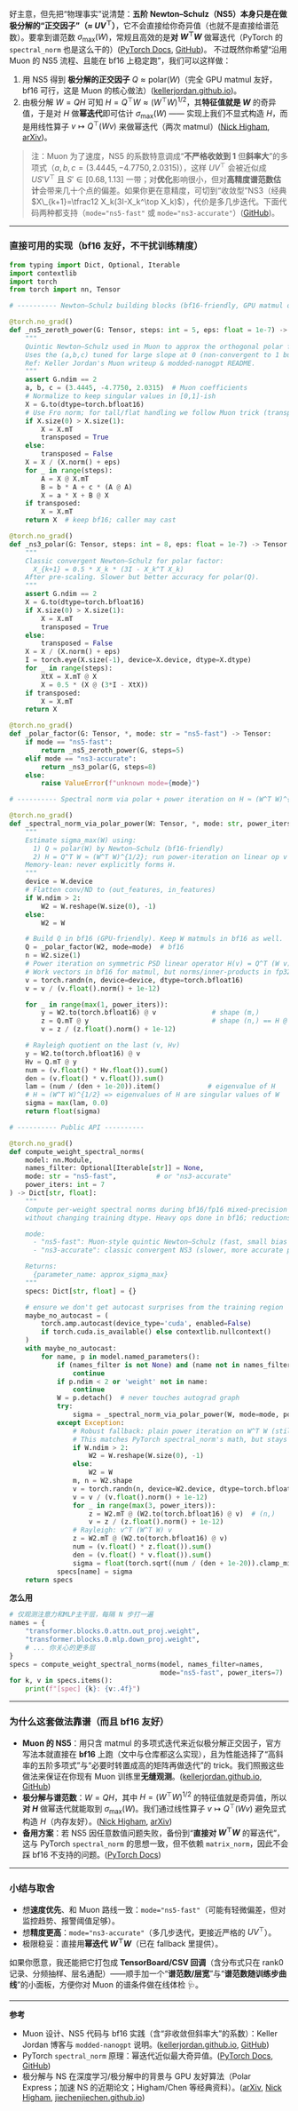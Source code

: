 好主意，但先把“物理事实”说清楚：**五阶 Newton–Schulz（NS5）本身只是在做极分解的“正交因子”（≈ $UV^\top$）**，它不会直接给你奇异值（也就不是直接给谱范数）。要拿到谱范数 $\sigma_{\max}(W)$，常规且高效的是**对 $W^\top W$** 做幂迭代（PyTorch 的 `spectral_norm` 也是这么干的）([PyTorch Docs][1], [GitHub][2])。
不过既然你希望“沿用 Muon 的 NS5 流程、且能在 bf16 上稳定跑”，我们可以这样做：

1. 用 NS5 得到 **极分解的正交因子** $Q \approx \text{polar}(W)$（完全 GPU matmul 友好，bf16 可行，这是 Muon 的核心做法）([kellerjordan.github.io][3])。
2. 由极分解 $W = QH$ 可知 $H = Q^\top W \approx (W^\top W)^{1/2}$，其**特征值就是 $W$** 的奇异值，于是对 $H$ 做**幂迭代**即可估计 $\sigma_{\max}(W)$ —— 实现上我们不显式构造 $H$，而是用线性算子 $v \mapsto Q^\top (Wv)$ 来做幂迭代（两次 matmul）([Nick Higham][4], [arXiv][5])。

> 注：Muon 为了速度，NS5 的系数特意调成“**不严格收敛到 1** 但**斜率大**”的多项式（$a,b,c=(3.4445,-4.7750,2.0315)$），这样 $UV^\top$ 会被近似成 $US'V^\top$ 且 $S'\in[0.68,1.13]$ 一带；对**优化**影响很小，但对**高精度谱范数估计**会带来几十个点的偏差。如果你更在意精度，可切到“收敛型”NS3（经典 $X\_{k+1}=\tfrac12 X_k(3I-X_k^\top X_k)$），代价是多几步迭代。下面代码两种都支持（`mode="ns5-fast"` 或 `mode="ns3-accurate"`）([GitHub][6])。

---

### 直接可用的实现（bf16 友好，不干扰训练精度）

```python
from typing import Dict, Optional, Iterable
import contextlib
import torch
from torch import nn, Tensor

# ---------- Newton–Schulz building blocks (bf16-friendly, GPU matmul only) ----------

@torch.no_grad()
def _ns5_zeroth_power(G: Tensor, steps: int = 5, eps: float = 1e-7) -> Tensor:
    """
    Quintic Newton–Schulz used in Muon to approx the orthogonal polar factor.
    Uses the (a,b,c) tuned for large slope at 0 (non-convergent to 1 but fast).
    Ref: Keller Jordan's Muon writeup & modded-nanogpt README.
    """
    assert G.ndim == 2
    a, b, c = (3.4445, -4.7750, 2.0315)  # Muon coefficients
    # Normalize to keep singular values in [0,1]-ish
    X = G.to(dtype=torch.bfloat16)
    # Use Fro norm; for tall/flat handling we follow Muon trick (transpose to tall)
    if X.size(0) > X.size(1):
        X = X.mT
        transposed = True
    else:
        transposed = False
    X = X / (X.norm() + eps)
    for _ in range(steps):
        A = X @ X.mT
        B = b * A + c * (A @ A)
        X = a * X + B @ X
    if transposed:
        X = X.mT
    return X  # keep bf16; caller may cast

@torch.no_grad()
def _ns3_polar(G: Tensor, steps: int = 8, eps: float = 1e-7) -> Tensor:
    """
    Classic convergent Newton–Schulz for polar factor:
      X_{k+1} = 0.5 * X_k * (3I - X_k^T X_k)
    After pre-scaling. Slower but better accuracy for polar(Q).
    """
    assert G.ndim == 2
    X = G.to(dtype=torch.bfloat16)
    if X.size(0) > X.size(1):
        X = X.mT
        transposed = True
    else:
        transposed = False
    X = X / (X.norm() + eps)
    I = torch.eye(X.size(-1), device=X.device, dtype=X.dtype)
    for _ in range(steps):
        XtX = X.mT @ X
        X = 0.5 * (X @ (3*I - XtX))
    if transposed:
        X = X.mT
    return X

@torch.no_grad()
def _polar_factor(G: Tensor, *, mode: str = "ns5-fast") -> Tensor:
    if mode == "ns5-fast":
        return _ns5_zeroth_power(G, steps=5)
    elif mode == "ns3-accurate":
        return _ns3_polar(G, steps=8)
    else:
        raise ValueError(f"unknown mode={mode}")

# ---------- Spectral norm via polar + power iteration on H ≈ (W^T W)^{1/2} ----------

@torch.no_grad()
def _spectral_norm_via_polar_power(W: Tensor, *, mode: str, power_iters: int = 7) -> float:
    """
    Estimate sigma_max(W) using:
      1) Q ≈ polar(W) by Newton–Schulz (bf16-friendly)
      2) H = Q^T W ≈ (W^T W)^{1/2}; run power-iteration on linear op v -> Q^T (W v)
    Memory-lean: never explicitly forms H.
    """
    device = W.device
    # Flatten conv/ND to (out_features, in_features)
    if W.ndim > 2:
        W2 = W.reshape(W.size(0), -1)
    else:
        W2 = W

    # Build Q in bf16 (GPU-friendly). Keep W matmuls in bf16 as well.
    Q = _polar_factor(W2, mode=mode)  # bf16
    n = W2.size(1)
    # Power iteration on symmetric PSD linear operator H(v) = Q^T (W v)
    # Work vectors in bf16 for matmul, but norms/inner-products in fp32
    v = torch.randn(n, device=device, dtype=torch.bfloat16)
    v = v / (v.float().norm() + 1e-12)

    for _ in range(max(1, power_iters)):
        y = W2.to(torch.bfloat16) @ v              # shape (m,)
        z = Q.mT @ y                               # shape (n,) == H @ v
        v = z / (z.float().norm() + 1e-12)

    # Rayleigh quotient on the last (v, Hv)
    y = W2.to(torch.bfloat16) @ v
    Hv = Q.mT @ y
    num = (v.float() * Hv.float()).sum()
    den = (v.float() * v.float()).sum()
    lam = (num / (den + 1e-20)).item()            # eigenvalue of H
    # H ≈ (W^T W)^{1/2} => eigenvalues of H are singular values of W
    sigma = max(lam, 0.0)
    return float(sigma)

# ---------- Public API ----------

@torch.no_grad()
def compute_weight_spectral_norms(
    model: nn.Module,
    names_filter: Optional[Iterable[str]] = None,
    mode: str = "ns5-fast",          # or "ns3-accurate"
    power_iters: int = 7
) -> Dict[str, float]:
    """
    Compute per-weight spectral norms during bf16/fp16 mixed-precision training
    without changing training dtype. Heavy ops done in bf16; reductions in fp32.

    mode:
      - "ns5-fast": Muon-style quintic Newton–Schulz (fast, small bias possible)
      - "ns3-accurate": classic convergent NS3 (slower, more accurate polar factor)

    Returns:
      {parameter_name: approx_sigma_max}
    """
    specs: Dict[str, float] = {}

    # ensure we don't get autocast surprises from the training region
    maybe_no_autocast = (
        torch.amp.autocast(device_type='cuda', enabled=False)
        if torch.cuda.is_available() else contextlib.nullcontext()
    )
    with maybe_no_autocast:
        for name, p in model.named_parameters():
            if (names_filter is not None) and (name not in names_filter):
                continue
            if p.ndim < 2 or 'weight' not in name:
                continue
            W = p.detach()  # never touches autograd graph
            try:
                sigma = _spectral_norm_via_polar_power(W, mode=mode, power_iters=power_iters)
            except Exception:
                # Robust fallback: plain power iteration on W^T W (still bf16 matmuls)
                # This matches PyTorch spectral_norm's math, but stays off matrix_norm().
                if W.ndim > 2:
                    W2 = W.reshape(W.size(0), -1)
                else:
                    W2 = W
                m, n = W2.shape
                v = torch.randn(n, device=W2.device, dtype=torch.bfloat16)
                v = v / (v.float().norm() + 1e-12)
                for _ in range(max(3, power_iters)):
                    z = W2.mT @ (W2.to(torch.bfloat16) @ v)  # (n,)
                    v = z / (z.float().norm() + 1e-12)
                # Rayleigh: v^T (W^T W) v
                z = W2.mT @ (W2.to(torch.bfloat16) @ v)
                num = (v.float() * z.float()).sum()
                den = (v.float() * v.float()).sum()
                sigma = float(torch.sqrt((num / (den + 1e-20)).clamp_min(0)).item())
            specs[name] = sigma
    return specs
```

**怎么用**

```python
# 仅观测注意力和MLP主干层，每隔 N 步打一遍
names = {
    "transformer.blocks.0.attn.out_proj.weight",
    "transformer.blocks.0.mlp.down_proj.weight",
    # ... 你关心的更多层
}
specs = compute_weight_spectral_norms(model, names_filter=names,
                                      mode="ns5-fast", power_iters=7)
for k, v in specs.items():
    print(f"[spec] {k}: {v:.4f}")
```

---

### 为什么这套做法靠谱（而且 bf16 友好）

* **Muon 的 NS5**：用只含 matmul 的多项式迭代来近似极分解正交因子，官方写法本就直接在 **bf16** 上跑（文中与仓库都这么实现），且为性能选择了“高斜率的五阶多项式”与“必要时转置成高的矩阵再做迭代”的 trick。我们照搬这些做法来保证在你现有 Muon 训练里**无缝观测**。([kellerjordan.github.io][3], [GitHub][6])
* **极分解与谱范数**：$W=QH$，其中 $H=(W^\top W)^{1/2}$ 的特征值就是奇异值，所以**对 $H$** 做幂迭代就能取到 $\sigma_{\max}(W)$。我们通过线性算子 $v\mapsto Q^\top(Wv)$ 避免显式构造 $H$（内存友好）。([Nick Higham][4], [arXiv][5])
* **备用方案**：若 NS5 因任意数值问题失败，备份到“**直接对 $W^\top W$** 的幂迭代”，这与 PyTorch `spectral_norm` 的思想一致，但不依赖 `matrix_norm`，因此不会踩 bf16 不支持的问题。([PyTorch Docs][1])

---

### 小结与取舍

* 想**速度优先**、和 Muon 路线一致：`mode="ns5-fast"`（可能有轻微偏差，但对监控趋势、报警阈值足够）。
* 想**精度更高**：`mode="ns3-accurate"`（多几步迭代，更接近严格的 $UV^\top$）。
* 极限稳妥：直接用**幂迭代 $W^\top W$**（已在 fallback 里提供）。

如果你愿意，我还能把它打包成 **TensorBoard/CSV 回调**（含分布式只在 rank0 记录、分频抽样、层名通配）——顺手加一个“**谱范数/层宽**”与“**谱范数随训练步曲线**”的小面板，方便你对 Muon 的谱条件做在线体检 🩺。

---

**参考**

* Muon 设计、NS5 代码与 bf16 实践（含“非收敛但斜率大”的系数）：Keller Jordan 博客与 `modded-nanogpt` 说明。([kellerjordan.github.io][3], [GitHub][6])
* PyTorch `spectral_norm` 原理：幂迭代近似最大奇异值。([PyTorch Docs][1], [GitHub][2])
* 极分解与 NS 在深度学习/极分解中的背景与 GPU 友好算法（Polar Express；加速 NS 的近期论文；Higham/Chen 等经典资料）。([arXiv][7], [Nick Higham][4], [jiechenjiechen.github.io][8])

[1]: https://docs.pytorch.org/docs/stable/generated/torch.nn.utils.spectral_norm.html?utm_source=chatgpt.com "torch.nn.utils.spectral_norm"
[2]: https://github.com/pytorch/pytorch/blob/main/torch/nn/utils/spectral_norm.py?utm_source=chatgpt.com "pytorch/torch/nn/utils/spectral_norm.py at main"
[3]: https://kellerjordan.github.io/posts/muon/ "Muon: An optimizer for hidden layers in neural networks | Keller Jordan blog"
[4]: https://nhigham.com/2020/07/28/what-is-the-polar-decomposition/comment-page-1/?utm_source=chatgpt.com "What is the Polar Decomposition? - Nick Higham"
[5]: https://arxiv.org/pdf/2506.10935?utm_source=chatgpt.com "Accelerating Newton-Schulz Iteration for Orthogonalization ..."
[6]: https://github.com/KellerJordan/modded-nanogpt "GitHub - KellerJordan/modded-nanogpt: NanoGPT (124M) in 3 minutes"
[7]: https://arxiv.org/html/2505.16932v2?utm_source=chatgpt.com "The Polar Express: Optimal Matrix Sign Methods and Their ..."
[8]: https://jiechenjiechen.github.io/pub/sign.pdf?utm_source=chatgpt.com "A Stable Scaling of Newton-Schulz for Improving the Sign ..."
